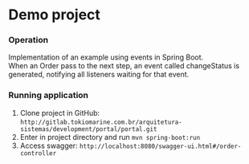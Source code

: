 # Demo project

### Operation
Implementation of an example using events in Spring Boot. <br>
When an Order pass to the next step, an event called changeStatus is generated, notifying all listeners waiting for that event.

### Running application

1. Clone project in GitHub: `http://gitlab.tokiomarine.com.br/arquitetura-sistemas/development/portal/portal.git`
2. Enter in project directory and run `mvn spring-boot:run`
3. Access swagger: `http://localhost:8080/swagger-ui.html#/order-controller`
